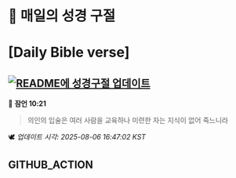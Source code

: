 # 🙏 매일의 성경 구절
# [Daily Bible verse]
## [![README에 성경구절 업데이트](https://github.com/DONGSUKA/first_test/actions/workflows/update-readme-bible.yml/badge.svg)](https://github.com/DONGSUKA/first_test/actions/workflows/update-readme-bible.yml)
<!-- START_BIBLE_VERSE -->
📖 **잠언 10:21**
> 의인의 입술은 여러 사람을 교육하나 미련한 자는 지식이 없어 죽느니라

🕊️ _업데이트 시각: 2025-08-06 16:47:02 KST_
  <!-- END_BIBLE_VERSE -->
## GITHUB_ACTION
